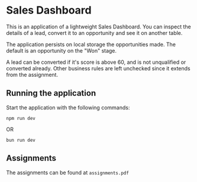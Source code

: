 # Sales Dashboard

This is an application of a lightweight Sales Dashboard. You can inspect the
details of a lead, convert it to an opportunity and see it on another table.

The application persists on local storage the opportunities made. The default is
an opportunity on the "Won" stage.

A lead can be converted if it's score is above 60, and is not unqualified or converted already. Other business rules are left unchecked since it extends from the assignment.

## Running the application

Start the application with the following commands:

```
npm run dev
```

OR

```
bun run dev
```

## Assignments

The assignments can be found at `assignments.pdf`
